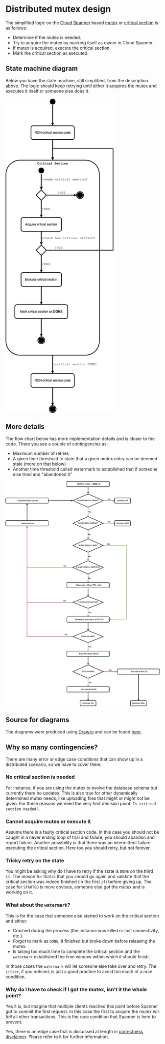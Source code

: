 # Distributed mutex design

The simplified logic on the [Cloud Spanner](https://cloud.google.com/spanner) based [mutex](https://en.wikipedia.org/wiki/Mutual_exclusion) or [critical section](https://en.wikipedia.org/wiki/Critical_section) is as follows:
* Determine if the mutex is needed.
* Try to acquire the mutex by marking itself as owner in Cloud Spanner.
* If mutex is acquired, execute the critical section.
* Mark the critical section as executed.

## State machine diagram

Below you have the state machine, still simplified, from the description above.
The logic should keep retrying until either it acquires the mutex and executes it itself or someone else does it.

![state_machine](./doc/design/critical_section_state_machine.png)

## More details

The flow chart below has more implementation details and is closer to the code.
There you see a couple of contingencies as:
* Maximum number of retries
* A given time threshold to state that a given mutex entry can be deemed stale (more on that below)
* Another time threshold called watermark to established that if someone else tried and "abandoned it"

![flow_chart](doc/design/critical_section_flow_chart.png)

## Source for diagrams

The diagrams were produced using [Draw.io](https://app.diagrams.net/) and can be found [here](doc/design/critical_section_diagrams.drawio).

## Why so many contingencies?

There are many error or edge case conditions that can show up in a distributed scenario, so we have to cover them.

### No critical section is needed

For instance, if you are using the mutex to evolve the database schema but currently there no updates.
This is also true for other dynamically determined mutex needs, like uploading files that might or might not be given.
For these reasons we need the very first decision point: ``Is critical section needed?``.

### Cannot acquire mutex or execute it

Assume there is a faulty critical section code.
In this case you should not be caught in a never ending loop of trial and failure, you should abandon and report failure.
Another possibility is that there was an intermittent failure executing the critical section.
Here too you should retry, but not forever.

### Tricky retry on the state

You might be asking why do I have to retry if the state is ``DONE`` on the third ``if``.
The reason for that is that you should go again and validate that the critical section was indeed finished (in the first ``if``) before giving up.
The case for ``STARTED`` is more obvious, someone else got the mutex and is working on it.

### What about the ``watermark``?

This is for the case that someone else started to work on the critical section and either:
* Crashed during the process (the instance was killed or lost connectivity, etc.).
* _Forgot_ to mark as ``DONE``, it finished but broke down before releasing the mutex.
* Is taking too much time to complete the critical section and the ``watermark`` established the time window within which it should finish.

In those cases the ``watermark`` will let someone else take over and retry.
The ``jitter``, if you noticed, is just a good practice to avoid too much of a race condition.

### Why do I have to check if I got the mutex, isn't it the whole point?

Yes it is, but imagine that multiple clients reached this point before Spanner got to commit the first request.
In this case the first to acquire the mutex will _fail_ all other transactions.
This is the race condition that Spanner is here to prevent.

Yes, there is an edge case that is discussed at length in [correctness disclaimer](./code/CORRECTNESS_DISCLAIMER.md).
Please refer to it for further information.
